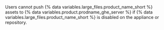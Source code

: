 Users cannot push {% data variables.large_files.product_name_short %} assets to {% data variables.product.prodname_ghe_server %} if {% data variables.large_files.product_name_short %} is disabled on the appliance or repository.
